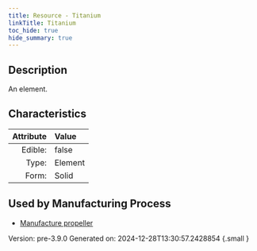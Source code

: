 ```yaml
---
title: Resource - Titanium
linkTitle: Titanium
toc_hide: true
hide_summary: true
---
```


## Description
An element.

## Characteristics

| Attribute      | Value |
|--------:|:------|
|Edible:|false|
|Type:|Element|
|Form:|Solid|
 

## Used by Manufacturing Process

- [Manufacture propeller](/docs/definitions/process/manufacture-propeller)


    

Version: pre-3.9.0 Generated on: 2024-12-28T13:30:57.2428854
{.small }
